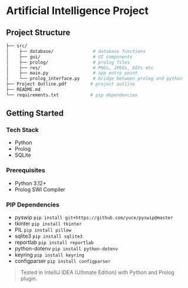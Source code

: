 # Artificial Intelligence Project

## Project Structure
```bash
├── src/                    
│    ├── database/               # database functions   
│    ├── gui/                    # UI components
│    ├── prolog/                 # prolog files
│    ├── res/                    # PNGs, JPEGs, GIFs etc 
│    ├── main.py                 # app entry point
│    └── prolog_interface.py     # bridge between prolog and python
├── Project Outline.pdf         # project outline
├── README.md
└── requirements.txt            # pip dependencies
```

## Getting Started

### Tech Stack
- Python
- Prolog
- SQLite

### Prerequisites
- Python 3.12+
- Prolog SWI Compiler

### PIP Dependencies
- pyswip `pip install git+https://github.com/yuce/pyswip@master`
- tkinter `pip install tkinter`
- PIL `pip install pillow`
- sqlite3 `pip install sqlite3`
- reportlab `pip install reportlab`
- python-dotenv `pip install python-dotenv`
- keyring `pip install keyring`
- configparser `pip install configparser`

> Tested in IntelliJ IDEA (Ultimate Edition) with Python and Prolog plugin.
